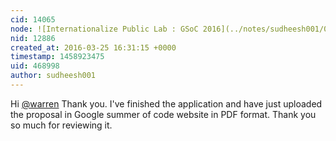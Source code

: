 ```yaml
---
cid: 14065
node: ![Internationalize Public Lab : GSoC 2016](../notes/sudheesh001/03-25-2016/internationalize-public-lab-gsoc-2016)
nid: 12886
created_at: 2016-03-25 16:31:15 +0000
timestamp: 1458923475
uid: 468998
author: sudheesh001
---
```


Hi [@warren](/profile/warren) Thank you. I've finished the application and have just uploaded the proposal in Google summer of code website in PDF format. Thank you so much for reviewing it.